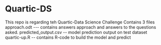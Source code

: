 # Quartic-DS
This repo is regarding teh Quartic-Data Science Challenge
Contains 3 files
approach.odt --- contains answers approach and answers to the questions asked.
predicted_output.csv -- model prediction output on test dataset
quartic-up.R -- contains R-code to build the model and predict
